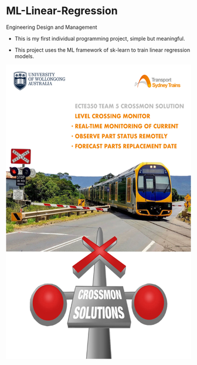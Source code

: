 # ML-Linear-Regression
Engineering Design and Management

- This is my first individual programming project, simple but meaningful.</br>

- This project uses the ML framework of sk-learn to train linear regression models.

<img src="https://github.com/Ericdiii/ML-Linear-Regression/blob/master/Poster.jpg?raw=true" height="800"/>
